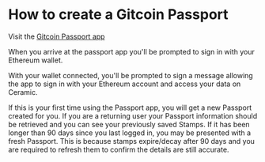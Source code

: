
# How to create a Gitcoin Passport

Visit the [Gitcoin Passport app](passport.gitcoin.co)

When you arrive at the passport app you'll be prompted to sign in with your Ethereum wallet.

With your wallet connected, you'll be prompted to sign a message allowing the app to sign in with your Ethereum account and access your data on Ceramic.

If this is your first time using the Passport app, you will get a new Passport created for you.
If you are a returning user your Passport information should be retrieved and you can see your previously saved Stamps.
If it has been longer than 90 days since you last logged in, you may be presented with a fresh Passport. This is because stamps expire/decay after 90 days and you are required to refresh them to confirm the details are still accurate.